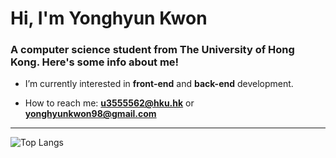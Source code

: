 <h1 align="">Hi, I'm Yonghyun Kwon</h1>
<h3 align="">A computer science student from The University of Hong Kong. Here's some info about me!</h3>

- I’m currently interested in **front-end** and **back-end** development.

- How to reach me: **u3555562@hku.hk** or **yonghyunkwon98@gmail.com**


---

![Top Langs](https://github-readme-stats.vercel.app/api/top-langs/?username=Yonghyunkkk&layout=compact&theme=tokyonight)

<!--[Yonghyun's github stats](https://github-readme-stats.vercel.app/api?username=Yonghyunkkk&show_icons=true&theme=tokyonight)-->
